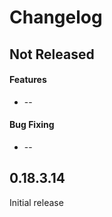 Changelog
=========

## Not Released
#### Features
 * --

#### Bug Fixing
 * --

## 0.18.3.14
Initial release
